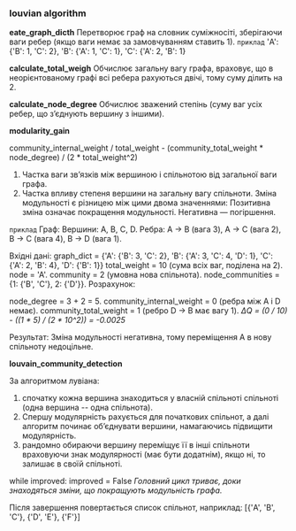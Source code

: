 ### louvian algorithm

**eate_graph_dicth**
Перетворює граф на словник суміжносіті, зберігаючи ваги ребер (якщо ваги немає за замовчуванням ставить 1).
`приклад`
    'A': {'B': 1, 'C': 2},
    'B': {'A': 1, 'C': 1},
    'C': {'A': 2, 'B': 1}

**calculate_total_weigh**
Обчислює загальну вагу графа, враховує, що в неорієнтованому графі всі ребера рахуються двічі, тому суму ділить на 2.

**calculate_node_degree**
Обчислює зважений степінь (суму ваг усіх ребер, що з’єднують вершину з іншими).

**modularity_gain**

community_internal_weight / total_weight - (community_total_weight * node_degree) / (2 * total_weight^2)

1) Частка ваги зв’язків між вершиною і спільнотою від загальної ваги графа.
2) Частка впливу степеня вершини на загальну вагу спільноти.
Зміна модульності є різницею між цими двома значеннями:
Позитивна зміна означає покращення модульності.
Негативна — погіршення.

`приклад`
Граф:
Вершини: A, B, C, D.
Ребра:
A -> B (вага 3),
A -> C (вага 2),
B -> C (вага 4),
B -> D (вага 1).

Вхідні дані:
graph_dict = {'A': {'B': 3, 'C': 2}, 'B': {'A': 3, 'C': 4, 'D': 1}, 'C': {'A': 2, 'B': 4}, 'D': {'B': 1}}
total_weight = 10 (сума всіх ваг, поділена на 2).
node = 'A'.
community = 2 (умовна нова спільнота).
node_communities = {1: {'B', 'C'}, 2: {'D'}}.
Розрахунок:

node_degree = 3 + 2 = 5.
community_internal_weight = 0 (ребра між A і D немає).
community_total_weight = 1 (ребро D -> B має вагу 1).
_ΔQ = (0 / 10) - ((1 * 5) / (2 * 10^2)) = -0.0025_

Результат:
Зміна модульності негативна, тому переміщення A в нову спільноту недоцільне.


**louvain_community_detection**

За алгоритмом лувіана:
1. спочатку кожна вершина знаходиться у власній спільноті спільноті (одна вершина -- одна спільнота).
2. Спершу модулярність рахується для початкових спільнот, а далі алгоритм починає обʼєднувати вершини, намагаючись підвищити модулярність.
3. рандомно обираючи вершину переміщує її в інші спільноти враховуючи знак модулярності (має бути додатнім), якщо ні, то залишає в своїй спільноті.

while improved:
    improved = False
_Головний цикл триває, доки знаходяться зміни, що покращують модульність графа._

Після завершення повертається список спільнот, наприклад: 
[{'A', 'B', 'C'}, {'D', 'E'}, {'F'}]